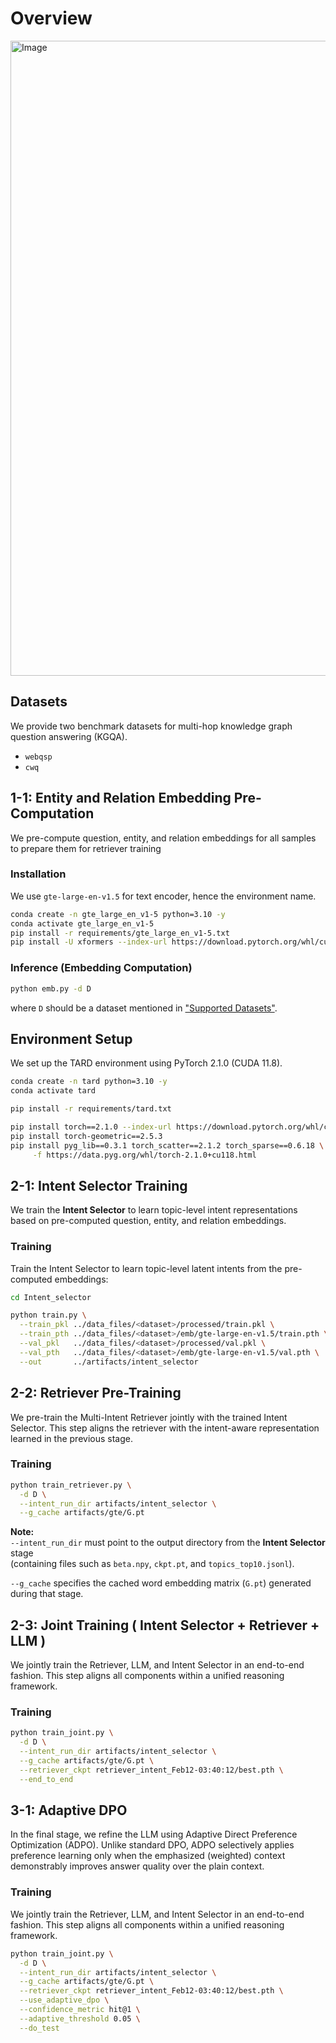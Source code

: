 


# Overview
<img width="2050" height="1016" alt="Image" src="https://github.com/user-attachments/assets/8d3870e2-e67f-4b74-9835-b83d4a5bd594" />



## Datasets

We provide two benchmark datasets for multi-hop knowledge graph question answering (KGQA).

- `webqsp`
- `cwq`

## 1-1: Entity and Relation Embedding Pre-Computation

We pre-compute question, entity, and relation embeddings for all samples to prepare them for retriever training

### Installation

We use `gte-large-en-v1.5` for text encoder, hence the environment name.

```bash
conda create -n gte_large_en_v1-5 python=3.10 -y
conda activate gte_large_en_v1-5
pip install -r requirements/gte_large_en_v1-5.txt
pip install -U xformers --index-url https://download.pytorch.org/whl/cu118
```

### Inference (Embedding Computation)

```bash
python emb.py -d D
```
where `D` should be a dataset mentioned in ["Supported Datasets"](#supported-datasets).



## Environment Setup

We set up the TARD environment using PyTorch 2.1.0 (CUDA 11.8).

```bash
conda create -n tard python=3.10 -y
conda activate tard

pip install -r requirements/tard.txt

pip install torch==2.1.0 --index-url https://download.pytorch.org/whl/cu118
pip install torch-geometric==2.5.3
pip install pyg_lib==0.3.1 torch_scatter==2.1.2 torch_sparse==0.6.18 \
     -f https://data.pyg.org/whl/torch-2.1.0+cu118.html

```

## 2-1: Intent Selector Training

We train the **Intent Selector** to learn topic-level intent representations based on pre-computed question, entity, and relation embeddings.


### Training

Train the Intent Selector to learn topic-level latent intents from the pre-computed embeddings:

```bash
cd Intent_selector

python train.py \
  --train_pkl ../data_files/<dataset>/processed/train.pkl \
  --train_pth ../data_files/<dataset>/emb/gte-large-en-v1.5/train.pth \
  --val_pkl   ../data_files/<dataset>/processed/val.pkl \
  --val_pth   ../data_files/<dataset>/emb/gte-large-en-v1.5/val.pth \
  --out       ../artifacts/intent_selector
```

## 2-2: Retriever Pre-Training

We pre-train the Multi-Intent Retriever jointly with the trained Intent Selector.
This step aligns the retriever with the intent-aware representation learned in the previous stage.

### Training

```bash
python train_retriever.py \
  -d D \
  --intent_run_dir artifacts/intent_selector \
  --g_cache artifacts/gte/G.pt
```

**Note:**  
`--intent_run_dir` must point to the output directory from the **Intent Selector** stage  
(containing files such as `beta.npy`, `ckpt.pt`, and `topics_top10.jsonl`).  
 
`--g_cache` specifies the cached word embedding matrix (`G.pt`) generated during that stage.

## 2-3: Joint Training ( Intent Selector + Retriever + LLM )

We jointly train the Retriever, LLM, and Intent Selector in an end-to-end fashion.
This step aligns all components within a unified reasoning framework.

### Training

```bash
python train_joint.py \
  -d D \
  --intent_run_dir artifacts/intent_selector \
  --g_cache artifacts/gte/G.pt \
  --retriever_ckpt retriever_intent_Feb12-03:40:12/best.pth \
  --end_to_end
```

## 3-1: Adaptive DPO

In the final stage, we refine the LLM using Adaptive Direct Preference Optimization (ADPO).
Unlike standard DPO, ADPO selectively applies preference learning only when the emphasized (weighted) context demonstrably improves answer quality over the plain context.

### Training

We jointly train the Retriever, LLM, and Intent Selector in an end-to-end fashion.
This step aligns all components within a unified reasoning framework.

```bash
python train_joint.py \
  -d D \
  --intent_run_dir artifacts/intent_selector \
  --g_cache artifacts/gte/G.pt \
  --retriever_ckpt retriever_intent_Feb12-03:40:12/best.pth \
  --use_adaptive_dpo \
  --confidence_metric hit@1 \
  --adaptive_threshold 0.05 \
  --do_test
```

